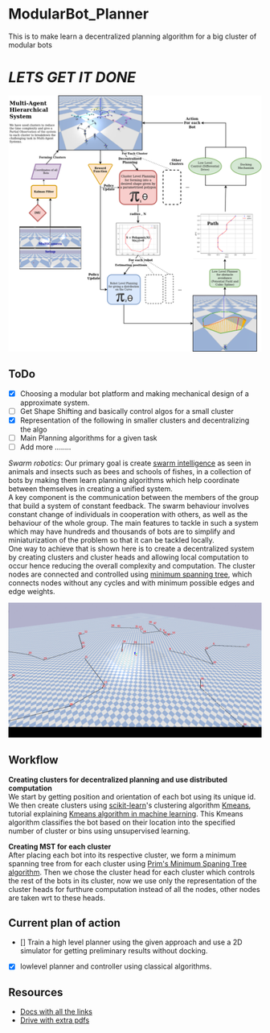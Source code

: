 # ModularBot_Planner

This is to make learn a decentralized planning algorithm for a big cluster of modular bots
# *LETS GET IT DONE*
![Lets get done](images/ModularBot.png)
## ToDo
- [X] Choosing a modular bot platform and making mechanical design of a approximate system.
- [ ] Get Shape Shifting and basically control algos for a small cluster
- [X] Representation of the following in smaller clusters and decentralizing the algo
- [ ] Main Planning algorithms for a given task
- [ ] Add more ........

*Swarm robotics*:
Our primary goal is create [swarm intelligence](https://en.wikipedia.org/wiki/Swarm_intelligence) as seen in animals and insects such as bees and schools of fishes, in a collection of bots by making them learn planning algorithms which help coordinate between themselves in creating a unified system.</br>
A key component is the communication between the members of the group that build a system of constant feedback. The swarm behaviour involves constant change of individuals in cooperation with others, as well as the behaviour of the whole group. The main features to tackle in such a system which may have hundreds and thousands of bots are to simplify and miniaturization of the problem so that it can be tackled locally.</br>
One way to achieve that is shown here is to create a decentralized system by creating clusters and cluster heads and allowing local computation to occur hence reducing the overall complexity and computation. The cluster nodes are connected and controlled using [minimum spanning tree](https://en.wikipedia.org/wiki/Minimum_spanning_tree), which connects nodes without any cycles and with minimum possible edges and edge weights.

![](ezgif.com-gif-maker.gif)

## Workflow

**Creating clusters for decentralized planning and use distributed computation**</br>
We start by getting position and orientation of each bot using its unique id. We then create clusters using [scikit-learn](https://scikit-learn.org/)'s clustering algorithm [Kmeans](https://scikit-learn.org/stable/modules/generated/sklearn.cluster.KMeans.html), tutorial explaining [Kmeans algorithm in machine learning](https://towardsdatascience.com/understanding-k-means-clustering-in-machine-learning-6a6e67336aa1). This Kmeans algorithm classifies the bot based on their location into the specified number of cluster or bins using unsupervised learning.

**Creating MST for each cluster**</br>
After placing each bot into its respective cluster, we form a minimum spanning tree from for each cluster using [Prim's Minimum Spaning Tree algorithm](https://www.geeksforgeeks.org/prims-minimum-spanning-tree-mst-greedy-algo-5/). Then we chose the cluster head for each cluster which controls the rest of the bots in its cluster, now we use only the representation of the cluster heads for furthure computation instead of all the nodes, other nodes are taken wrt to these heads.

## Current plan of action

- [] Train a high level planner using the given approach and use a 2D simulator for getting preliminary results without docking.
- [x] lowlevel planner and controller using classical algorithms.



## Resources
- [Docs with all the links](https://docs.google.com/document/d/1KEJf-jeIi0BJtAnXddLB5JF5d1Ci-cbfW9H89qSSHl4/edit?usp=sharing)
- [Drive with extra pdfs](https://drive.google.com/drive/folders/1T1NNpkDUduwzQ99P27nm3KUAkobiAlMo?usp=sharing)
